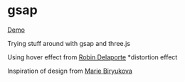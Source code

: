 # gsap

[Demo](https://max-gsap-01.netlify.app/)

Trying stuff around with gsap and three.js

Using hover effect from [Robin Delaporte](https://github.com/robin-dela/hover-effect) \*distortion effect

Inspiration of design from [Marie Biryukova](https://dribbble.com/shots/13644528-Site-for-photographer-from-Russia/attachments/5249543?mode=media)
